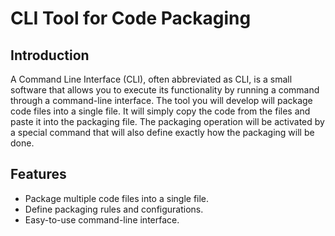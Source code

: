 # CLI Tool for Code Packaging

## Introduction

A Command Line Interface (CLI), often abbreviated as CLI, is a small software that allows you to execute its functionality by running a command through a command-line interface.
The tool you will develop will package code files into a single file. It will simply copy the code from the files and paste it into the packaging file.
The packaging operation will be activated by a special command that will also define exactly how the packaging will be done.

## Features

- Package multiple code files into a single file.
- Define packaging rules and configurations.
- Easy-to-use command-line interface.


